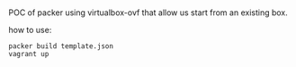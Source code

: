 #

POC of packer using virtualbox-ovf that allow us start from an existing box.

how to use:

```
packer build template.json
vagrant up
```


